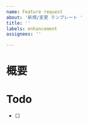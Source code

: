 ```yaml
---
name: Feature request
about: '新規/変更 テンプレート '
title: ''
labels: enhancement
assignees: ''

---
```


# 概要

# Todo
- [ ] 
